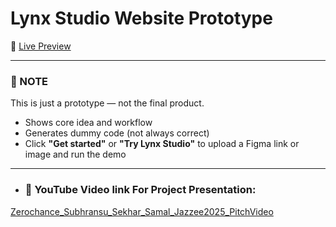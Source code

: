 # Lynx Studio Website Prototype

🔗 [Live Preview](https://lynx-studio.vercel.app)

---
### 📝 NOTE

This is just a prototype — not the final product.

- Shows core idea and workflow  
- Generates dummy code (not always correct)  
- Click **"Get started"** or **"Try Lynx Studio"** to upload a Figma link or image and run the demo

---
- ### 🎥 YouTube Video link For Project Presentation:

[Zerochance_Subhransu_Sekhar_Samal_Jazzee2025_PitchVideo](https://youtu.be/Tu94Th68Xbw?si=9mL_W7k4ylyN3IiJ)

